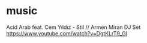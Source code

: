# music

Acid Arab feat. Cem Yıldız - Stil // Armen Miran DJ Set
https://www.youtube.com/watch?v=DgtKLrT9_GI
